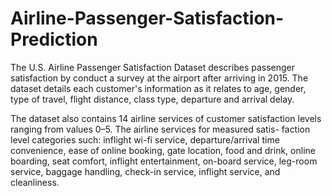 # Airline-Passenger-Satisfaction-Prediction
The U.S. Airline Passenger Satisfaction Dataset describes passenger satisfaction by conduct a survey at the airport after arriving in 2015. The dataset details each customer's information as it relates to age, gender, type of travel, flight distance, class type, departure and arrival delay. 

The dataset also contains 14 airline services of customer satisfaction levels ranging from values 0–5. The airline services for measured satis- faction level categories such: inflight wi-fi service, departure/arrival time convenience, ease of online booking, gate location, food and drink, online boarding, seat comfort, inflight entertainment, on-board service, leg-room service, baggage handling, check-in service, inflight service, and cleanliness.
